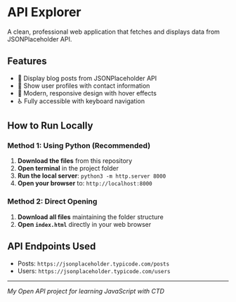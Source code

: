# API Explorer

A clean, professional web application that fetches and displays data from JSONPlaceholder API.

## Features
- 📝 Display blog posts from JSONPlaceholder API
- 👥 Show user profiles with contact information  
- 🎨 Modern, responsive design with hover effects
- ♿ Fully accessible with keyboard navigation

## How to Run Locally

### Method 1: Using Python (Recommended)
1. **Download the files** from this repository
2. **Open terminal** in the project folder
3. **Run the local server**: `python3 -m http.server 8000`
4. **Open your browser** to: `http://localhost:8000`

### Method 2: Direct Opening
1. **Download all files** maintaining the folder structure
2. **Open `index.html`** directly in your web browser

## API Endpoints Used
- Posts: `https://jsonplaceholder.typicode.com/posts`
- Users: `https://jsonplaceholder.typicode.com/users`

---

*My Open API project for learning JavaScript with CTD*

